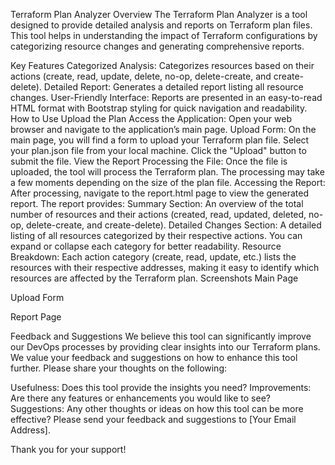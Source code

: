Terraform Plan Analyzer
Overview
The Terraform Plan Analyzer is a tool designed to provide detailed analysis and reports on Terraform plan files. This tool helps in understanding the impact of Terraform configurations by categorizing resource changes and generating comprehensive reports.

Key Features
Categorized Analysis: Categorizes resources based on their actions (create, read, update, delete, no-op, delete-create, and create-delete).
Detailed Report: Generates a detailed report listing all resource changes.
User-Friendly Interface: Reports are presented in an easy-to-read HTML format with Bootstrap styling for quick navigation and readability.
How to Use
Upload the Plan
Access the Application:
Open your web browser and navigate to the application’s main page.
Upload Form:
On the main page, you will find a form to upload your Terraform plan file.
Select your plan.json file from your local machine.
Click the "Upload" button to submit the file.
View the Report
Processing the File:
Once the file is uploaded, the tool will process the Terraform plan.
The processing may take a few moments depending on the size of the plan file.
Accessing the Report:
After processing, navigate to the report.html page to view the generated report.
The report provides:
Summary Section: An overview of the total number of resources and their actions (created, read, updated, deleted, no-op, delete-create, and create-delete).
Detailed Changes Section: A detailed listing of all resources categorized by their respective actions. You can expand or collapse each category for better readability.
Resource Breakdown: Each action category (create, read, update, etc.) lists the resources with their respective addresses, making it easy to identify which resources are affected by the Terraform plan.
Screenshots
Main Page

Upload Form

Report Page

Feedback and Suggestions
We believe this tool can significantly improve our DevOps processes by providing clear insights into our Terraform plans. We value your feedback and suggestions on how to enhance this tool further. Please share your thoughts on the following:

Usefulness: Does this tool provide the insights you need?
Improvements: Are there any features or enhancements you would like to see?
Suggestions: Any other thoughts or ideas on how this tool can be more effective?
Please send your feedback and suggestions to [Your Email Address].

Thank you for your support!
